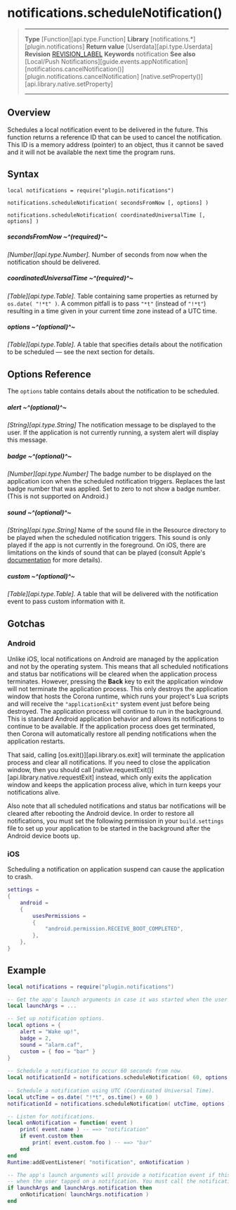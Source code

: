 # notifications.scheduleNotification()

> --------------------- ------------------------------------------------------------------------------------------
> __Type__              [Function][api.type.Function]
> __Library__           [notifications.*][plugin.notifications]
> __Return value__      [Userdata][api.type.Userdata]
> __Revision__          [REVISION_LABEL](REVISION_URL)
> __Keywords__          notification
> __See also__          [Local/Push Notifications][guide.events.appNotification]
>                               [notifications.cancelNotification()][plugin.notifications.cancelNotification]
>                               [native.setProperty()][api.library.native.setProperty]
> --------------------- ------------------------------------------------------------------------------------------


## Overview

Schedules a local notification event to be delivered in the future. This function returns a reference ID that can be used to cancel the notification. This ID is a memory address (pointer) to an object, thus it cannot be saved and it will not be available the next time the program runs.

## Syntax

    local notifications = require("plugin.notifications")

    notifications.scheduleNotification( secondsFromNow [, options] )

    notifications.scheduleNotification( coordinatedUniversalTime [, options] )

##### secondsFromNow ~^(required)^~
_[Number][api.type.Number]._ Number of seconds from now when the notification should be delivered.

##### coordinatedUniversalTime ~^(required)^~
_[Table][api.type.Table]._ Table containing same properties as returned by `os.date( "!*t" )`. A common pitfall is to pass `"*t"` (instead of `"!*t"`) resulting in a time given in your current time zone instead of a UTC time.

##### options ~^(optional)^~
_[Table][api.type.Table]._ A table that specifies details about the notification to be scheduled — see the next section for details.

## Options Reference

The `options` table contains details about the notification to be scheduled.

##### alert ~^(optional)^~
_[String][api.type.String]_ The notification message to be displayed to the user. If the application is not currently running, a system alert will display this message.

##### badge ~^(optional)^~
_[Number][api.type.Number]_ The badge number to be displayed on the application icon when the scheduled notification triggers. Replaces the last badge number that was applied. Set to zero to not show a badge number. (This is not supported on Android.)

##### sound ~^(optional)^~
_[String][api.type.String]_ Name of the sound file in the Resource directory to be played when the scheduled notification triggers. This sound is only played if the app is not currently in the foreground. On iOS, there are limitations on the kinds of sound that can be played (consult Apple's [documentation](https://developer.apple.com/library/ios/documentation/NetworkingInternet/Conceptual/RemoteNotificationsPG/Chapters/IPhoneOSClientImp.html#//apple_ref/doc/uid/TP40008194-CH103-SW1) for more details).

##### custom ~^(optional)^~
_[Table][api.type.Table]._ A table that will be delivered with the notification event to pass custom information with it.


## Gotchas

### Android
Unlike iOS, local notifications on Android are managed by the application and not by the operating system. This means that all scheduled notifications and status bar notifications will be cleared when the application process terminates. However, pressing the __Back__ key to exit the application window will not terminate the application process. This only destroys the application window that hosts the Corona runtime, which runs your project's Lua scripts and will receive the `"applicationExit"` system event just before being destroyed. The application process will continue to run in the background. This is standard Android application behavior and allows its notifications to continue to be available. If the application process does get terminated, then Corona will automatically restore all pending notifications when the application restarts.

That said, calling [os.exit()][api.library.os.exit] will terminate the application process and clear all notifications. If you need to close the application window, then you should call [native.requestExit()][api.library.native.requestExit] instead, which only exits the application window and keeps the application process alive, which in turn keeps your notifications alive.

Also note that all scheduled notifications and status bar notifications will be cleared after rebooting the Android device. In order to restore all notifications, you must set the following permission in your `build.settings` file to set up your application to be started in the background after the Android device boots up.

### iOS
Scheduling a notification on application suspend can cause the application to crash.

``````lua
settings =
{
    android =
    {
        usesPermissions =
        {
            "android.permission.RECEIVE_BOOT_COMPLETED",
        },
    },
}
``````


## Example

``````lua
local notifications = require("plugin.notifications")

-- Get the app's launch arguments in case it was started when the user tapped on a notification.
local launchArgs = ...

-- Set up notification options.
local options = {
    alert = "Wake up!",
    badge = 2,
    sound = "alarm.caf",
    custom = { foo = "bar" }
}
 
-- Schedule a notification to occur 60 seconds from now.
local notificationId = notifications.scheduleNotification( 60, options )
 
-- Schedule a notification using UTC (Coordinated Universal Time).
local utcTime = os.date( "!*t", os.time() + 60 )
notificationId = notifications.scheduleNotification( utcTime, options )

-- Listen for notifications.
local onNotification = function( event )
    print( event.name ) -- ==> "notification"
    if event.custom then
        print( event.custom.foo ) -- ==> "bar"
    end
end 
Runtime:addEventListener( "notification", onNotification )

-- The app's launch arguments will provide a notification event if this app was started
-- when the user tapped on a notification. You must call the notification listener manually.
if launchArgs and launchArgs.notification then
    onNotification( launchArgs.notification )
end
``````
